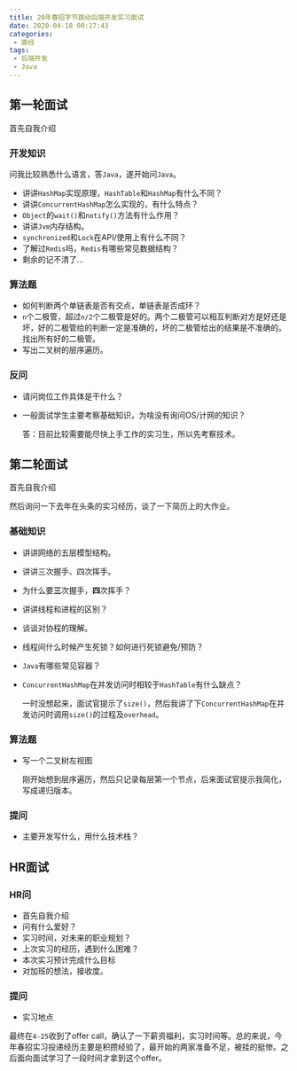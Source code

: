 ```yaml
---
title: 20年春招字节跳动后端开发实习面试
date: 2020-04-18 00:17:43
categories:
 - 面经
tags:
 - 后端开发
 - Java
---
```


## 第一轮面试

首先自我介绍

### 开发知识

问我比较熟悉什么语言，答`Java`，遂开始问`Java`。

- 讲讲`HashMap`实现原理，`HashTable`和`HashMap`有什么不同？
- 讲讲`ConcurrentHashMap`怎么实现的，有什么特点？
- `Object`的`wait()`和`notify()`方法有什么作用？
- 讲讲`Jvm`内存结构。
- `synchronized`和`Lock`在API/使用上有什么不同？
- 了解过`Redis`吗，`Redis`有哪些常见数据结构？
- 剩余的记不清了...

### 算法题

- 如何判断两个单链表是否有交点，单链表是否成环？
- `n`个二极管，超过`n/2`个二极管是好的。两个二极管可以相互判断对方是好还是坏，好的二极管给的判断一定是准确的，坏的二极管给出的结果是不准确的。找出所有好的二极管。
- 写出二叉树的层序遍历。

### 反问

- 请问岗位工作具体是干什么？

- 一般面试学生主要考察基础知识，为啥没有询问OS/计网的知识？

    答：目前比较需要能尽快上手工作的实习生，所以先考察技术。

## 第二轮面试

首先自我介绍

然后询问一下去年在头条的实习经历，谈了一下简历上的大作业。

### 基础知识

- 讲讲网络的五层模型结构。

- 讲讲三次握手、四次挥手。

- 为什么要**三**次握手，**四**次挥手？

- 讲讲线程和进程的区别？

- 谈谈对协程的理解。

- 线程间什么时候产生死锁？如何进行死锁避免/预防？

- `Java`有哪些常见容器？

- `ConcurrentHashMap`在并发访问时相较于`HashTable`有什么缺点？

    一时没想起来，面试官提示了`size()`，然后我讲了下`ConcurrentHashMap`在并发访问时调用`size()`的过程及`overhead`。

### 算法题

- 写一个二叉树左视图

    刚开始想到层序遍历，然后只记录每层第一个节点，后来面试官提示我简化，写成递归版本。

### 提问

- 主要开发写什么，用什么技术栈？

## HR面试

### HR问

- 首先自我介绍
- 问有什么爱好？
- 实习时间，对未来的职业规划？
- 上次实习的经历，遇到什么困难？
- 本次实习预计完成什么目标
- 对加班的想法，接收度。

### 提问

- 实习地点

最终在`4-25`收到了offer call，确认了一下薪资福利，实习时间等。总的来说，今年春招实习投递经历主要是积攒经验了，最开始的两家准备不足，被挂的挺惨。之后面向面试学习了一段时间才拿到这个offer。